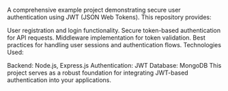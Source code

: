 A comprehensive example project demonstrating secure user authentication using JWT (JSON Web Tokens). This repository provides:

User registration and login functionality.
Secure token-based authentication for API requests.
Middleware implementation for token validation.
Best practices for handling user sessions and authentication flows.
Technologies Used:

Backend: Node.js, Express.js
Authentication: JWT
Database: MongoDB
This project serves as a robust foundation for integrating JWT-based authentication into your applications.

